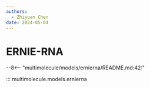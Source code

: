 ```yaml
---
authors:
  - Zhiyuan Chen
date: 2024-05-04
---
```


# ERNIE-RNA

--8<-- "multimolecule/models/ernierna/README.md:42:"

::: multimolecule.models.ernierna
